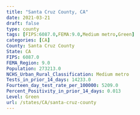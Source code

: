 ```yaml
---
title: "Santa Cruz County, CA"
date: 2021-03-21
draft: false
type: county
tags: [FIPS:6087.0,FEMA:9.0,Medium metro,Green]
categories: [CA]
County: Santa Cruz County
State: CA
FIPS: 6087.0
FEMA_Region: 9.0
Population: 273213.0
NCHS_Urban_Rural_Classification: Medium metro
Tests_in_prior_14_days: 14233.0
Fourteen_day_test_rate_per_100000: 5209.0
Percent_Positivity_in_prior_14_days: 0.013
Level: Green
url: /states/CA/santa-cruz-county
---
```



